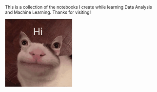This is a collection of the notebooks I create while learning Data Analysis and Machine Learning.
Thanks for visiting!

![alt text](image.png)

